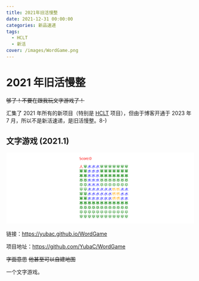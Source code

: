 ```yaml
---
title: 2021年旧活慢整
date: 2021-12-31 00:00:00
categories: 新品速递
tags:
  - HCLT
  - 新活
cover: /images/WordGame.png
---
```


# 2021 年旧活慢整

<!-- more -->

~~够了！不要在跟我玩文字游戏了！~~

汇集了 2021 年所有的新项目（特别是 [HCLT](/2023/07/17/HCLT/) 项目），但由于博客开通于 2023 年 7 月，所以不是新活速递，是旧活慢整。8-)

## 文字游戏 (2021.1)

![文字游戏图片](/images/WordGame.png)

链接：https://yubac.github.io/WordGame

项目地址：https://github.com/YubaC/WordGame

~~字面意思~~ ~~他甚至可以自建地图~~

一个文字游戏。
